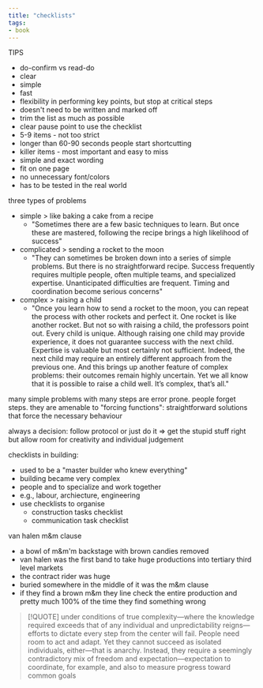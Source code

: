 ```yaml
---
title: "checklists"
tags: 
- book
---
```


TIPS
- do-confirm vs read-do
- clear
- simple
- fast
- flexibility in performing key points, but stop at critical steps
- doesn't need to be written and marked off
- trim the list as much as possible
- clear pause point to use the checklist
- 5-9 items - not too strict
- longer than 60-90 seconds people start shortcutting
- killer items - most important and easy to miss
- simple and exact wording
- fit on one page
- no unnecessary font/colors
- has to be tested in the real world

three types of problems
- simple > like baking a cake from a recipe
	- "Sometimes there are a few basic techniques to learn. But once these are mastered, following the recipe brings a high likelihood of success"
- complicated > sending a rocket to the moon
	- "They can sometimes be broken down into a series of simple problems. But there is no straightforward recipe. Success frequently requires multiple people, often multiple teams, and specialized expertise. Unanticipated difficulties are frequent. Timing and coordination become serious concerns"
- complex > raising a child
	- "Once you learn how to send a rocket to the moon, you can repeat the process with other rockets and perfect it. One rocket is like another rocket. But not so with raising a child, the professors point out. Every child is unique. Although raising one child may provide experience, it does not guarantee success with the next child. Expertise is valuable but most certainly not sufficient. Indeed, the next child may require an entirely different approach from the previous one. And this brings up another feature of complex problems: their outcomes remain highly uncertain. Yet we all know that it is possible to raise a child well. It’s complex, that’s all."

many simple problems with many steps are error prone. people forget steps. they are amenable to "forcing functions": straightforward solutions that force the necessary behaviour

always a decision: follow protocol or just do it ⇒ get the stupid stuff right but allow room for creativity and individual judgement

checklists in building:
- used to be a "master builder who knew everything"
- building became very complex
- people and to specialize and work together
- e.g., labour, archiecture, engineering
- use checklists to organise 
	- construction tasks checklist
	- communication task checklist


van halen m&m clause
- a bowl of m&m'm backstage with brown candies removed
- van halen was the first band to take huge productions into tertiary third level markets
- the contract rider was huge
- buried somewhere in the middle of it was the m&m clause
- if they find a brown m&m they line check the entire production and pretty much 100% of the time they find something wrong

> [!QUOTE] under conditions of true complexity—where the knowledge required exceeds that of any individual and unpredictability reigns—efforts to dictate every step from the center will fail. People need room to act and adapt. Yet they cannot succeed as isolated individuals, either—that is anarchy. Instead, they require a seemingly contradictory mix of freedom and expectation—expectation to coordinate, for example, and also to measure progress toward common goals



